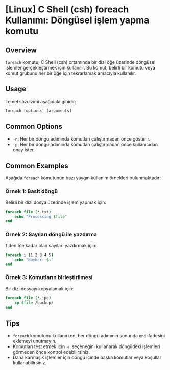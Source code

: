 # [Linux] C Shell (csh) foreach Kullanımı: Döngüsel işlem yapma komutu

## Overview
`foreach` komutu, C Shell (csh) ortamında bir dizi öğe üzerinde döngüsel işlemler gerçekleştirmek için kullanılır. Bu komut, belirli bir komutu veya komut grubunu her bir öğe için tekrarlamak amacıyla kullanılır.

## Usage
Temel sözdizimi aşağıdaki gibidir:

```
foreach [options] [arguments]
```

## Common Options
- `-n`: Her bir döngü adımında komutları çalıştırmadan önce gösterir.
- `-p`: Her bir döngü adımında komutları çalıştırmadan önce kullanıcıdan onay ister.

## Common Examples
Aşağıda `foreach` komutunun bazı yaygın kullanım örnekleri bulunmaktadır:

### Örnek 1: Basit döngü
Belirli bir dizi dosya üzerinde işlem yapmak için:

```csh
foreach file (*.txt)
    echo "Processing $file"
end
```

### Örnek 2: Sayıları döngü ile yazdırma
1'den 5'e kadar olan sayıları yazdırmak için:

```csh
foreach i (1 2 3 4 5)
    echo "Number: $i"
end
```

### Örnek 3: Komutların birleştirilmesi
Bir dizi dosyayı kopyalamak için:

```csh
foreach file (*.jpg)
    cp $file /backup/
end
```

## Tips
- `foreach` komutunu kullanırken, her döngü adımının sonunda `end` ifadesini eklemeyi unutmayın.
- Komutları test etmek için `-n` seçeneğini kullanarak döngüdeki işlemleri görmeden önce kontrol edebilirsiniz.
- Daha karmaşık işlemler için döngü içinde başka komutlar veya koşullar kullanabilirsiniz.